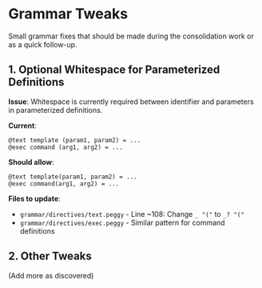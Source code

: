 # Grammar Tweaks

Small grammar fixes that should be made during the consolidation work or as a quick follow-up.

## 1. Optional Whitespace for Parameterized Definitions

**Issue**: Whitespace is currently required between identifier and parameters in parameterized definitions.

**Current**:
```mlld
@text template (param1, param2) = ...
@exec command (arg1, arg2) = ...
```

**Should allow**:
```mlld
@text template(param1, param2) = ...
@exec command(arg1, arg2) = ...
```

**Files to update**:
- `grammar/directives/text.peggy` - Line ~108: Change `_ "("` to `_? "("` 
- `grammar/directives/exec.peggy` - Similar pattern for command definitions

## 2. Other Tweaks

(Add more as discovered)